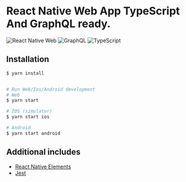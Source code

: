 # React Native Web App TypeScript And GraphQL ready.

![React Native Web](https://encrypted-tbn0.gstatic.com/images?q=tbn%3AANd9GcRuqL5v3VYHbNJYWi8M1KwceXLK01c-PB7maW8IiwoEEUHrsHv4&usqp=CAU)
![GraphQL](https://graphql.org/img/logo.svg)
![TypeScript](https://devblogs.microsoft.com/typescript/wp-content/uploads/sites/11/2018/08/typescriptfeature.png)

## Installation

```sh
$ yarn install


# Run Web/Ios/Android development
# Web
$ yarn start

# IOS (simulator)
$ yarn start ios

# Android 
$ yarn start android

```

## Additional includes

- [React Native Elements](https://react-native-elements.github.io/react-native-elements/)
- [Jest](https://jestjs.io/)


